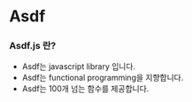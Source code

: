 Asdf
====

### Asdf.js 란?
* Asdf는 javascript library 입니다.
* Asdf는 functional programming을 지향합니다.
* Asdf는 100개 넘는 함수를 제공합니다.
